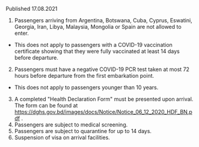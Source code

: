 Published 17.08.2021
1. Passengers arriving from Argentina, Botswana, Cuba, Cyprus, Eswatini, Georgia, Iran, Libya, Malaysia, Mongolia or Spain are not allowed to enter.
- This does not apply to passengers with a COVID-19 vaccination certificate showing that they were fully vaccinated at least 14 days before departure.
2. Passengers must have a negative COVID-19 PCR test taken at most 72 hours before departure from the first embarkation point.
- This does not apply to passengers younger than 10 years.
3. A completed "Health Declaration Form" must be presented upon arrival. The form can be found at <a href="https://dghs.gov.bd/images/docs/Notice/Notice_06_12_2020_HDF_BN.pdf">https://dghs.gov.bd/images/docs/Notice/Notice_06_12_2020_HDF_BN.pdf</a> .
4. Passengers are subject to medical screening.
5. Passengers are subject to quarantine for up to 14 days.
6. Suspension of visa on arrival facilities.
